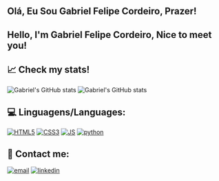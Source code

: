 ## Olá, Eu Sou Gabriel Felipe Cordeiro, Prazer!
## Hello, I'm Gabriel Felipe Cordeiro, Nice to meet you!


## 📈 Check my stats!
![Gabriel's GitHub stats](https://github-readme-stats-git-masterrstaa-rickstaa.vercel.app/api?username=GabrielFelipe42&show_icons=true&theme=radical)
![Gabriel's GitHub stats](https://github-readme-stats-git-masterrstaa-rickstaa.vercel.app/api/top-langs/?username=GabrielFelipe42&show_icons=true&theme=radical)


## 💻 Linguagens/Languages:

[![HTML5](https://img.shields.io/badge/HTML-239120?style=for-the-badge&logo=html5&logoColor=white)]()
[![CSS3](https://img.shields.io/badge/CSS-239120?&style=for-the-badge&logo=css3&logoColor=white)]()
[![JS](https://img.shields.io/badge/JavaScript-323330?style=for-the-badge&logo=javascript&logoColor=F7DF1E)]()
[![python](https://img.shields.io/badge/Python-14354C?style=for-the-badge&logo=python&logoColor=white)]()

## 📲 Contact me:

[![email](https://img.shields.io/badge/Gmail-D14836?style=for-the-badge&logo=gmail&logoColor=white)](gabrielfelipe11102002@gmail.com)
[![linkedin](https://img.shields.io/badge/LinkedIn-0077B5?style=for-the-badge&logo=linkedin&logoColor=white)](https://www.linkedin.com/in/gabriel-felipe-cordeiro-da-silva-b186b6227/)
